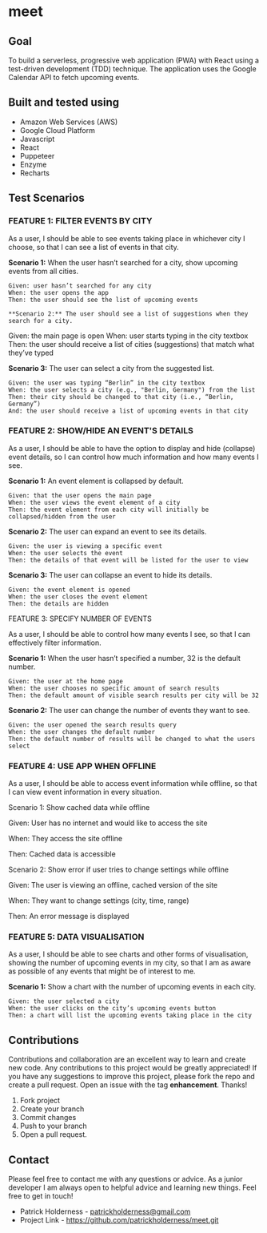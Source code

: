 # meet

## Goal  
To build a serverless, progressive web application (PWA) with React using a test-driven
development (TDD) technique. The application uses the Google Calendar API to fetch
upcoming events.

## Built and tested using
- Amazon Web Services (AWS)
- Google Cloud Platform
- Javascript
- React
- Puppeteer
- Enzyme
- Recharts


## Test Scenarios

### FEATURE 1: FILTER EVENTS BY CITY

As a user, I should be able to see events taking place in whichever city I choose, so that I can see a list of events in that city.

**Scenario 1:** When the user hasn’t searched for a city, show upcoming events from all cities. 
```
Given: user hasn’t searched for any city
When: the user opens the app
Then: the user should see the list of upcoming events

**Scenario 2:** The user should see a list of suggestions when they search for a city. 
```
Given: the main page is open
When: user starts typing in the city textbox
Then: the user should receive a list of cities (suggestions) that match what they’ve typed

**Scenario 3:** The user can select a city from the suggested list. 
```
Given: the user was typing “Berlin” in the city textbox
When: the user selects a city (e.g., "Berlin, Germany") from the list
Then: their city should be changed to that city (i.e., “Berlin, Germany”) 
And: the user should receive a list of upcoming events in that city
```


### FEATURE 2: SHOW/HIDE AN EVENT'S DETAILS

As a user, I should be able to have the option to display and hide (collapse) event details, so I can control how much information and how many events I see.


**Scenario 1:**  An event element is collapsed by default.
```
Given: that the user opens the main page
When: the user views the event element of a city
Then: the event element from each city will initially be collapsed/hidden from the user
```
**Scenario 2:** The user can expand an event to see its details. 
```
Given: the user is viewing a specific event
When: the user selects the event 
Then: the details of that event will be listed for the user to view
```
**Scenario 3:** The user can collapse an event to hide its details. 
```
Given: the event element is opened
When: the user closes the event element
Then: the details are hidden
```


FEATURE 3: SPECIFY NUMBER OF EVENTS

As a user, I should be able to control how many events I see, so that I can effectively filter information.

**Scenario 1:** When the user hasn’t specified a number, 32 is the default number.
```
Given: the user at the home page
When: the user chooses no specific amount of search results
Then: the default amount of visible search results per city will be 32
``` 
**Scenario 2:** The user can change the number of events they want to see. 
```
Given: the user opened the search results query
When: the user changes the default number
Then: the default number of results will be changed to what the users select
```



### FEATURE 4: USE APP WHEN OFFLINE

As a user, I should be able to access event information while offline, so that I can view event information in every situation.

Scenario 1: Show cached data while offline

Given: User has no internet and would like to access the site

When: They access the site offline

Then: Cached data is accessible

Scenario 2: Show error if user tries to change settings while offline

Given: The user is viewing an offline, cached version of the site

When: They want to change settings (city, time, range)

Then: An error message is displayed

### FEATURE 5: DATA VISUALISATION

As a user, I should be able to see charts and other forms of visualisation, showing the number of upcoming events in my city, so that I am as aware as possible of any events that might be of interest to me.

**Scenario 1:** Show a chart with the number of upcoming events in each city. 
```
Given: the user selected a city
When: the user clicks on the city’s upcoming events button
Then: a chart will list the upcoming events taking place in the city
```

 ## Contributions
 
 Contributions and collaboration are an excellent way to learn and create new code. Any contributions to this project would be greatly appreciated!
 If you have any suggestions to improve this project, please fork the repo and create a pull request. Open an issue with the tag **enhancement**. Thanks!
 
 1. Fork project
 2. Create your branch
 3. Commit changes
 4. Push to your branch
 5. Open a pull request.
 
 ## Contact
 
 Please feel free to contact me with any questions or advice. As a junior developer I am always open to helpful advice and learning new things. Feel free to get in touch!
 
 - Patrick Holderness - patrickholderness@gmail.com
 - Project Link - https://github.com/patrickholderness/meet.git

